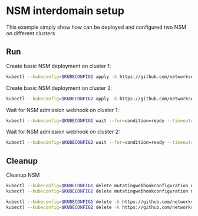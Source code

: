 # NSM interdomain setup


This example simply show how can be deployed and configured two NSM on different clusters

## Run

Create basic NSM deployment on cluster 1:

```bash
kubectl --kubeconfig=$KUBECONFIG1 apply -k https://github.com/networkservicemesh/deployments-k8s/examples/interdomain/nsm/cluster1?ref=a7cb9b636c3b32b489cab0f541b33b5f0b4606f1
```

Create basic NSM deployment on cluster 2:

```bash
kubectl --kubeconfig=$KUBECONFIG2 apply -k https://github.com/networkservicemesh/deployments-k8s/examples/interdomain/nsm/cluster2?ref=a7cb9b636c3b32b489cab0f541b33b5f0b4606f1
```

Wait for NSM admission webhook on cluster 1:

```bash
kubectl --kubeconfig=$KUBECONFIG1 wait --for=condition=ready --timeout=1m pod -n nsm-system -l app=admission-webhook-k8s
```

Wait for NSM admission webhook on cluster 2:

```bash
kubectl --kubeconfig=$KUBECONFIG2 wait --for=condition=ready --timeout=1m pod -n nsm-system -l app=admission-webhook-k8s
```

## Cleanup

Cleanup NSM
```bash
kubectl --kubeconfig=$KUBECONFIG1 delete mutatingwebhookconfiguration nsm-mutating-webhook
kubectl --kubeconfig=$KUBECONFIG2 delete mutatingwebhookconfiguration nsm-mutating-webhook

kubectl --kubeconfig=$KUBECONFIG1 delete -k https://github.com/networkservicemesh/deployments-k8s/examples/interdomain/nsm/cluster1?ref=a7cb9b636c3b32b489cab0f541b33b5f0b4606f1
kubectl --kubeconfig=$KUBECONFIG2 delete -k https://github.com/networkservicemesh/deployments-k8s/examples/interdomain/nsm/cluster2?ref=a7cb9b636c3b32b489cab0f541b33b5f0b4606f1
```
